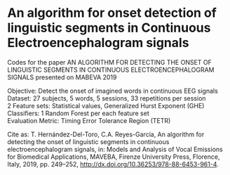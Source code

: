 # An algorithm for onset detection of linguistic segments in Continuous Electroencephalogram signals
Codes for the paper AN ALGORITHM FOR DETECTING THE ONSET OF LINGUISTIC SEGMENTS IN CONTINUOUS ELECTROENCEPHALOGRAM SIGNALS presented on MABEVA 2019

Objective: Detect the onset of imagined words in continuous EEG signals <br>
Dataset: 27 subjects, 5 words, 5 sessions, 33 repetitions per session <br>
2 Feature sets: Statistical values, Generalized Hurst Exponent (GHE) <br>
Classifiers: 1 Random Forest per each feature set <br>
Evaluation Metric: Timing Error Tolerance Region (TETR) <br>


Cite as:
T. Hernández-Del-Toro, C.A. Reyes-García, An algorithm for detecting the onset
of linguistic segments in continuous electroencephalogram signals, in: Models
and Analysis of Vocal Emissions for Biomedical Applications, MAVEBA, Firenze
University Press, Florence, Italy, 2019, pp. 249–252, http://dx.doi.org/10.36253/978-88-6453-961-4.

